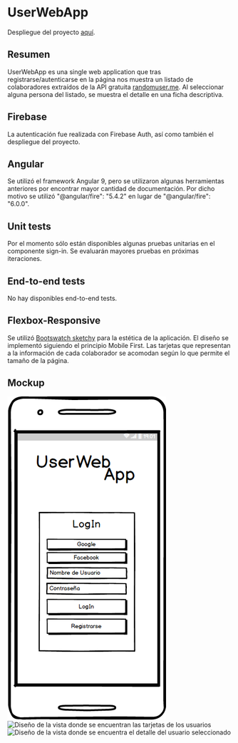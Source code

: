 # UserWebApp

Despliegue del proyecto [aquí](https://userwebapp-2577a.web.app/).

## Resumen

UserWebApp es una single web application que tras registrarse/autenticarse en la página nos muestra un listado de colaboradores extraídos de la API gratuita [randomuser.me](​https://randomuser.me/documentation#howto). Al seleccionar alguna persona del listado, se muestra el detalle en una ficha descriptiva.

## Firebase

La autenticación fue realizada con Firebase Auth, así como también el despliegue del proyecto.

## Angular

Se utilizó el framework Angular 9, pero se utilizaron algunas herramientas anteriores por encontrar mayor cantidad de documentación. Por dicho motivo se utilizó "@angular/fire": "5.4.2" en lugar de "@angular/fire": "6.0.0".

## Unit tests

Por el momento sólo están disponibles algunas pruebas unitarias en el componente sign-in. Se evaluarán mayores pruebas en próximas iteraciones.

## End-to-end tests

No hay disponibles end-to-end tests.

## Flexbox-Responsive

Se utilizó [Bootswatch sketchy](https://bootswatch.com/sketchy/) para la estética de la aplicación. El diseño se implementó siguiendo el principio Mobile First. Las tarjetas que representan a la información de cada colaborador se acomodan según lo que permite el tamaño de la página. 

## Mockup

![Diseño de la vista para registrarse o autenticarse](https://raw.githubusercontent.com/ClaudiaQuezadaRiquelme/userWebApp/master/src/assets/UserWebAppMockup1.png "Diseño de la vista para registrarse o autenticarse") ![Diseño de la vista donde se encuentran las tarjetas de los usuarios](./src/app/assets/UserWebAppMockup2.png "Diseño de la vista donde se encuentran las tarjetas de los usuarios") ![Diseño de la vista donde se encuentra el detalle del usuario seleccionado](./src/app/assets/UserWebAppMockup3.png "Diseño de la vista donde se encuentra el detalle del usuario seleccionado")
